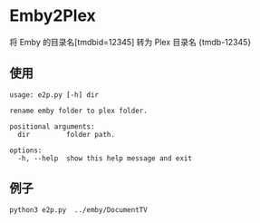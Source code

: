 # Emby2Plex
将 Emby 的目录名[tmdbid=12345] 转为 Plex 目录名 {tmdb-12345}


## 使用
```
usage: e2p.py [-h] dir

rename emby folder to plex folder.

positional arguments:
  dir         folder path.

options:
  -h, --help  show this help message and exit
```

## 例子
```
python3 e2p.py  ../emby/DocumentTV
```

